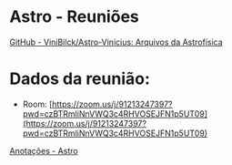 # Astro - Reuniões

[GitHub - ViniBilck/Astro-Vinicius: Arquivos da Astrofísica](https://github.com/ViniBilck/Astro-Vinicius)

# Dados da reunião:

- Room: [https://zoom.us/j/91213247397?pwd=czBTRmliNnVWQ3c4RHVOSEJFN1p5UT09](https://zoom.us/j/91213247397?pwd=czBTRmliNnVWQ3c4RHVOSEJFN1p5UT09)

[Anotações - Astro](Astro%20-%20Reunio%CC%83es%20e8837e0875954c6aaf24d99d0e8f8060/Anotac%CC%A7o%CC%83es%20-%20Astro%20b77350b72c6f43bf88ae87e7649c984d.csv)